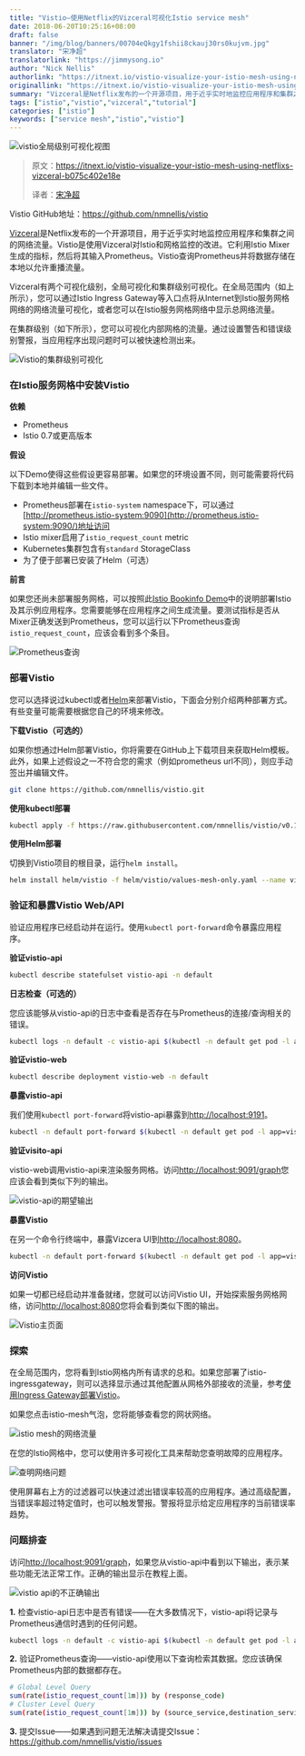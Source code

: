 ```yaml
---
title: "Vistio—使用Netflix的Vizceral可视化Istio service mesh"
date: 2018-06-20T10:25:16+08:00
draft: false
banner: "/img/blog/banners/00704eQkgy1fshii8ckauj30rs0kujvm.jpg"
translator: "宋净超"
translatorlink: "https://jimmysong.io"
author: "Nick Nellis"
authorlink: "https://itnext.io/vistio-visualize-your-istio-mesh-using-netflixs-vizceral-b075c402e18e"
originallink: "https://itnext.io/vistio-visualize-your-istio-mesh-using-netflixs-vizceral-b075c402e18e"
summary: "Vizceral是Netflix发布的一个开源项目，用于近乎实时地监控应用程序和集群之间的网络流量。Vistio是使用Vizceral对Istio和网格监控的改进。本文是使用Vistio对Istio mesh做流量可视化的教程。"
tags: ["istio","vistio","vizceral","tutorial"]
categories: ["istio"]
keywords: ["service mesh","istio","vistio"]
---
```


![vistio全局级别可视化视图](https://raw.githubusercontent.com/servicemesher/website/master/content/blog/vistio-visualize-your-istio-mesh-using-netflixs-vizceral/00704eQkgy1fshfooas1oj318g0wrq9y.jpg)

> 原文：https://itnext.io/vistio-visualize-your-istio-mesh-using-netflixs-vizceral-b075c402e18e
>
> 译者：[宋净超](https://jimmysong.io)

Vistio GitHub地址：https://github.com/nmnellis/vistio

[Vizceral](https://github.com/Netflix/vizceral)是Netflix发布的一个开源项目，用于近乎实时地监控应用程序和集群之间的网络流量。Vistio是使用Vizceral对Istio和网格监控的改进。它利用Istio Mixer生成的指标，然后将其输入Prometheus。Vistio查询Prometheus并将数据存储在本地以允许重播流量。

Vizceral有两个可视化级别，全局可视化和集群级别可视化。在全局范围内（如上所示），您可以通过Istio Ingress Gateway等入口点将从Internet到Istio服务网格网络的网络流量可视化，或者您可以在Istio服务网格网络中显示总网络流量。

在集群级别（如下所示），您可以可视化内部网格的流量。通过设置警告和错误级别警报，当应用程序出现问题时可以被快速检测出来。

![Vistio的集群级别可视化](https://raw.githubusercontent.com/servicemesher/website/master/content/blog/vistio-visualize-your-istio-mesh-using-netflixs-vizceral/00704eQkgy1fshft5oxlwj318g0pe0wp.jpg)

### 在Istio服务网格中安装Vistio

**依赖**

- Prometheus
- Istio 0.7或更高版本

**假设**

以下Demo使得这些假设更容易部署。如果您的环境设置不同，则可能需要将代码下载到本地并编辑一些文件。

- Prometheus部署在`istio-system` namespace下，可以通过[http://prometheus.istio-system:9090](http://prometheus.istio-system:9090/)地址访问
- Istio mixer启用了`istio_request_count` metric
- Kubernetes集群包含有`standard` StorageClass
- 为了便于部署已安装了Helm（可选）

**前言**

如果您还尚未部署服务网格，可以按照此[Istio Bookinfo Demo](https://istio.io/docs/guides/bookinfo/)中的说明部署Istio及其示例应用程序。您需要能够在应用程序之间生成流量。要测试指标是否从Mixer正确发送到Prometheus，您可以运行以下Prometheus查询`istio_request_count`，应该会看到多个条目。

![Prometheus查询](https://raw.githubusercontent.com/servicemesher/website/master/content/blog/vistio-visualize-your-istio-mesh-using-netflixs-vizceral/00704eQkgy1fshg0vw25ij318g0jzqjq.jpg)

### 部署Vistio

您可以选择说过kubectl或者[Helm](https://github.com/kubernetes/helm)来部署Vistio，下面会分别介绍两种部署方式。有些变量可能需要根据您自己的环境来修改。

**下载Vistio（可选的）**

如果你想通过Helm部署Vistio，你将需要在GitHub上下载项目来获取Helm模板。此外，如果上述假设之一不符合您的需求（例如prometheus url不同），则应手动签出并编辑文件。

```bash
git clone https://github.com/nmnellis/vistio.git
```

**使用kubectl部署**

```bash
kubectl apply -f https://raw.githubusercontent.com/nmnellis/vistio/v0.1.2/vistio-mesh-only.yaml -n default
```

**使用Helm部署**

切换到Vistio项目的根目录，运行`helm install`。

```bash
helm install helm/vistio -f helm/vistio/values-mesh-only.yaml --name vistio --namespace default
```

### 验证和暴露Vistio Web/API

验证应用程序已经启动并在运行。使用`kubectl port-forward`命令暴露应用程序。

**验证vistio-api**

```bash
kubectl describe statefulset vistio-api -n default
```

**日志检查（可选的）**

您应该能够从vistio-api的日志中查看是否存在与Prometheus的连接/查询相关的错误。

```bash
kubectl logs -n default -c vistio-api $(kubectl -n default get pod -l app=vistio-api -o jsonpath='{.items[0].metadata.name}')
```

**验证vistio-web**

```bash
kubectl describe deployment vistio-web -n default
```

**暴露vistio-api**

我们使用`kubectl port-forward`将vistio-api暴露到<http://localhost:9191>。

```bash
kubectl -n default port-forward $(kubectl -n default get pod -l app=vistio-api -o jsonpath='{.items[0].metadata.name}') 9091:9091 &
```

**验证visito-api**

vistio-web调用vistio-api来渲染服务网格。访问<http://localhost:9091/graph>您应该会看到类似下列的输出。

![vistio-api的期望输出](https://raw.githubusercontent.com/servicemesher/website/master/content/blog/vistio-visualize-your-istio-mesh-using-netflixs-vizceral/00704eQkgy1fshi61t04oj310q17c0y1.jpg)

**暴露Vistio**

在另一个命令行终端中，暴露Vizcera UI到<http://localhost:8080>。

```bash
kubectl -n default port-forward $(kubectl -n default get pod -l app=vistio-web -o jsonpath='{.items[0].metadata.name}') 8080:8080 &
```

**访问Vistio**

如果一切都已经启动并准备就绪，您就可以访问Vistio UI，开始探索服务网格网络，访问<http://localhost:8080>您将会看到类似下图的输出。

![Vistio主页面](https://raw.githubusercontent.com/servicemesher/website/master/content/blog/vistio-visualize-your-istio-mesh-using-netflixs-vizceral/00704eQkgy1fshi98duzgj318g0l2406.jpg)

### 探索

在全局范围内，您将看到Istio网格内所有请求的总和。如果您部署了istio-ingressgateway，则可以选择显示通过其他配置从网格外部接收的流量，参考[使用Ingress Gateway部署Vistio](https://github.com/nmnellis/vistio#deploy-vistio-with-istio-ingress-gateway-helm)。

如果您点击istio-mesh气泡，您将能够查看您的网状网络。

![istio mesh的网络流量](https://raw.githubusercontent.com/servicemesher/website/master/content/blog/vistio-visualize-your-istio-mesh-using-netflixs-vizceral/00704eQkgy1fshibdwcj3j318g0p8th1.jpg)

在您的Istio网格中，您可以使用许多可视化工具来帮助您查明故障的应用程序。

![查明网络问题](https://raw.githubusercontent.com/servicemesher/website/master/content/blog/vistio-visualize-your-istio-mesh-using-netflixs-vizceral/00704eQkgy1fshicc7or1j318g0p8ahr.jpg)

使用屏幕右上方的过滤器可以快速过滤出错误率较高的应用程序。通过高级配置，当错误率超过特定值时，也可以触发警报。警报将显示给定应用程序的当前错误率趋势。

### 问题排查

访问<http://localhost:9091/graph>，如果您从vistio-api中看到以下输出，表示某些功能无法正常工作。正确的输出显示在教程上面。

![vistio api的不正确输出](https://raw.githubusercontent.com/servicemesher/website/master/content/blog/vistio-visualize-your-istio-mesh-using-netflixs-vizceral/00704eQkgy1fshie7wxkyj30ks0f4myd.jpg)

**1.**  检查vistio-api日志中是否有错误——在大多数情况下，vistio-api将记录与Prometheus通信时遇到的任何问题。

```bash
kubectl logs -n default -c vistio-api $(kubectl -n default get pod -l app=vistio-api -o jsonpath='{.items[0].metadata.name}')
```
**2.** 验证Prometheus查询——vistio-api使用以下查询检索其数据。您应该确保Prometheus内部的数据都存在。

```bash
# Global Level Query
sum(rate(istio_request_count[1m])) by (response_code)
# Cluster Level Query
sum(rate(istio_request_count[1m])) by (source_service,destination_service,response_code)
```
**3.** 提交Issue——如果遇到问题无法解决请提交Issue：<https://github.com/nmnellis/vistio/issues>

